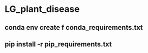 # LG_plant_disease

## conda env create f conda_requirements.txt
## pip install -r pip_requirements.txt
